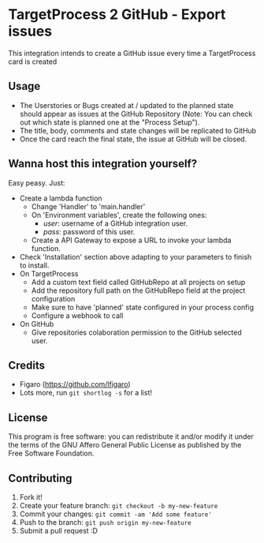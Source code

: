 # TargetProcess 2 GitHub - Export issues 

This integration intends to create a GitHub issue every time a TargetProcess card is created

## Usage

- The Userstories or Bugs created at / updated to the planned state should appear as issues at the GitHub Repository (Note: You can check out which state is planned one at the "Process Setup").
- The title, body, comments and state changes will be replicated to GitHub
- Once the card reach the final state, the issue at GitHub will be closed.

## Wanna host this integration yourself?

Easy peasy. Just:

- Create a lambda function
	- Change 'Handler' to 'main.handler'
	- On 'Environment variables', create the following ones:
		- *user*: username of a GitHub integration user.
		- *pass*: password of this user.
	- Create a API Gateway to expose a URL to invoke your lambda function.
- Check 'Installation' section above adapting to your parameters to finish to install.
- On TargetProcess
	- Add a custom text field called GitHubRepo at all projects on setup
	- Add the repository full path on the GitHubRepo field at the project configuration
	- Make sure to have 'planned' state configured in your process config
	- Configure a webhook to call 
- On GitHub
	- Give repositories colaboration permission to the GitHub selected user.

## Credits

- Figaro (<https://github.com/lfigaro>)
- Lots more, run `git shortlog -s` for a list!

## License

This program is free software: you can redistribute it and/or modify it
under the terms of the GNU Affero General Public License as published by
the Free Software Foundation.

## Contributing

1. Fork it!
2. Create your feature branch: `git checkout -b my-new-feature`
3. Commit your changes: `git commit -am 'Add some feature'`
4. Push to the branch: `git push origin my-new-feature`
5. Submit a pull request :D